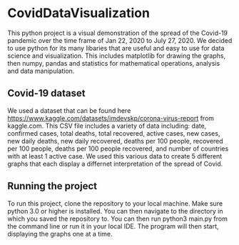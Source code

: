# CovidDataVisualization
This python project is a visual demonstration of the spread of the Covid-19 pandemic over the time frame
of Jan 22, 2020 to July 27, 2020. We decided to use python for its many libaries that are useful and easy to use 
for data science and visualization. This includes matplotlib for drawing the graphs, then numpy, pandas and statistics for mathematical operations, analysis and data manipulation.

## Covid-19 dataset
We used a dataset that can be found here https://www.kaggle.com/datasets/imdevskp/corona-virus-report from kaggle.com.
This CSV file includes a variety of data including: date, confirmed cases, total deaths, total recovered, active cases, 
new cases, new daily deaths, new daily recovered, deaths per 100 people, recovered per 100 people, deaths per 100 people
recovered, and number of countries with at least 1 active case. We used this various data to create 5 different graphs that
each display a differnet interpretation of the spread of Covid.

## Running the project
To run this project, clone the repository to your local machine. Make sure python 3.0 or higher is installed. You can then navigate
to the directory in which you saved the repository to. You can then run python3 main.py from the command line or run it in your local
IDE. The program will then start, displaying the graphs one at a time.
